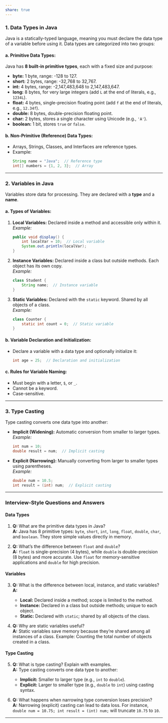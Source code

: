 ```yaml
---
share: true
---
```


### **1. Data Types in Java**

Java is a statically-typed language, meaning you must declare the data type of a variable before using it. Data types are categorized into two groups:

#### **a. Primitive Data Types:**
Java has **8 built-in primitive types**, each with a fixed size and purpose:
- **byte:** 1 byte, range: -128 to 127.
- **short:** 2 bytes, range: -32,768 to 32,767.
- **int:** 4 bytes, range: -2,147,483,648 to 2,147,483,647.
- **long:** 8 bytes, for very large integers (add `L` at the end of literals, e.g., `1234L`).
- **float:** 4 bytes, single-precision floating point (add `f` at the end of literals, e.g., `12.34f`).
- **double:** 8 bytes, double-precision floating point.
- **char:** 2 bytes, stores a single character using Unicode (e.g., `'A'`).
- **boolean:** 1 bit, stores `true` or `false`.

#### **b. Non-Primitive (Reference) Data Types:**
- Arrays, Strings, Classes, and Interfaces are reference types.
- Example:  
  ```java
  String name = "Java";  // Reference type
  int[] numbers = {1, 2, 3};  // Array
  ```

---

### **2. Variables in Java**

Variables store data for processing. They are declared with a **type** and a **name**.

#### **a. Types of Variables:**
1. **Local Variables:** Declared inside a method and accessible only within it.  
   *Example:*  
   ```java
   public void display() {
       int localVar = 10;  // Local variable
       System.out.println(localVar);
   }
   ```

2. **Instance Variables:** Declared inside a class but outside methods. Each object has its own copy.  
   *Example:*  
   ```java
   class Student {
       String name;  // Instance variable
   }
   ```

3. **Static Variables:** Declared with the `static` keyword. Shared by all objects of a class.  
   *Example:*  
   ```java
   class Counter {
       static int count = 0;  // Static variable
   }
   ```

#### **b. Variable Declaration and Initialization:**
- Declare a variable with a data type and optionally initialize it:  
  ```java
  int age = 25;  // Declaration and initialization
  ```

#### **c. Rules for Variable Naming:**
- Must begin with a letter, `$`, or `_`.
- Cannot be a keyword.
- Case-sensitive.

---

### **3. Type Casting**
Type casting converts one data type into another:
- **Implicit (Widening):** Automatic conversion from smaller to larger types.  
  *Example:*  
  ```java
  int num = 10;
  double result = num;  // Implicit casting
  ```
- **Explicit (Narrowing):** Manually converting from larger to smaller types using parentheses.  
  *Example:*  
  ```java
  double num = 10.5;
  int result = (int) num;  // Explicit casting
  ```

---

### **Interview-Style Questions and Answers**

#### **Data Types**
1. **Q:** What are the primitive data types in Java?  
   **A:** Java has 8 primitive types: `byte`, `short`, `int`, `long`, `float`, `double`, `char`, and `boolean`. They store simple values directly in memory.

2. **Q:** What’s the difference between `float` and `double`?  
   **A:** `float` is single-precision (4 bytes), while `double` is double-precision (8 bytes) and more accurate. Use `float` for memory-sensitive applications and `double` for high precision.

#### **Variables**
3. **Q:** What is the difference between local, instance, and static variables?  
   **A:**  
   - **Local:** Declared inside a method; scope is limited to the method.  
   - **Instance:** Declared in a class but outside methods; unique to each object.  
   - **Static:** Declared with `static`; shared by all objects of the class.

4. **Q:** Why are static variables useful?  
   **A:** Static variables save memory because they’re shared among all instances of a class. Example: Counting the total number of objects created in a class.

#### **Type Casting**
5. **Q:** What is type casting? Explain with examples.  
   **A:** Type casting converts one data type to another:
   - **Implicit:** Smaller to larger type (e.g., `int` to `double`).  
   - **Explicit:** Larger to smaller type (e.g., `double` to `int`) using casting syntax.

6. **Q:** What happens when narrowing type conversion loses precision?  
   **A:** Narrowing (explicit) casting can lead to data loss. For instance, `double num = 10.75; int result = (int) num;` will truncate `10.75` to `10`.

---
